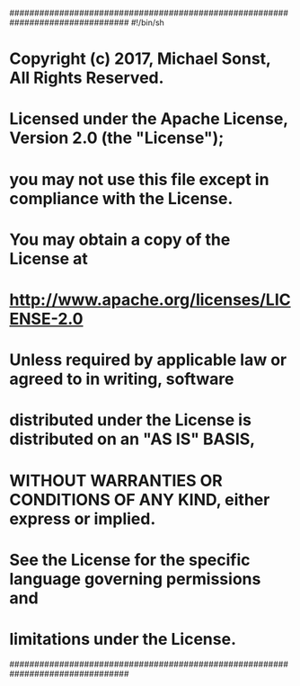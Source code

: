 ################################################################################
#!/bin/sh
#
#  Copyright (c) 2017, Michael Sonst, All Rights Reserved.
# 
#  Licensed under the Apache License, Version 2.0 (the "License");
#  you may not use this file except in compliance with the License.
#  You may obtain a copy of the License at
# 
#  http://www.apache.org/licenses/LICENSE-2.0
# 
#  Unless required by applicable law or agreed to in writing, software
#  distributed under the License is distributed on an "AS IS" BASIS,
#  WITHOUT WARRANTIES OR CONDITIONS OF ANY KIND, either express or implied.
#  See the License for the specific language governing permissions and
#  limitations under the License.
################################################################################